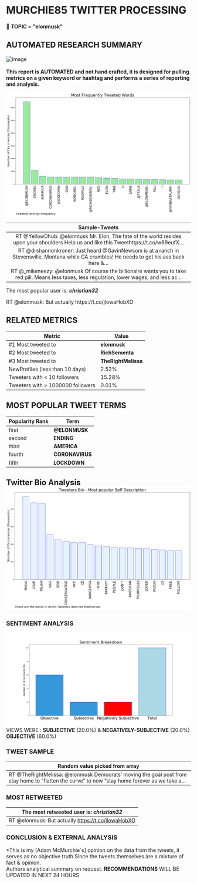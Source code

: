 # MURCHIE85 TWITTER PROCESSING 
&#x1F34E; **TOPIC = "elonmusk"**

## AUTOMATED RESEARCH SUMMARY

![image](https://marketingplatform.google.com/about/static/images/gmp/analytics-smb-benefit.jpg)
<br></br>
<b> This report is AUTOMATED and not hand crafted, it is designed for pulling metrics on a given keyword or hashtag and performs a series of reporting and analysis.</b>



![image](TWEETS.png)



|                **Sample-Tweets**        |
| :-------------: |
| RT @YellowDhub: @elonmusk Mr. Elon, The fate of the world resides upon your shoulders Help us and like this Tweethttps://t.co/w69eufX… |
| RT @drshannonkroner: Just heard @GavinNewsom is at a ranch in Stevensville, Montana while CA crumbles! He needs to get his ass back here &amp;… |
| RT @_mikeneezy: @elonmusk Of course the billionaire wants you to take red pill. Means less taxes, less regulation, lower wages, and less ac… |

The most popular user is: **_christian32_**
<div class="alert alert-block alert-danger"> RT @elonmusk: But actually https://t.co/jlowaHobXO</div>

## RELATED METRICS<br>
| Metric | Value |
| ------------- | ------------- |
| #1 Most tweeted to  | **elonmusk** |
| #2 Most tweeted to  | **RichSementa** |
| #3 Most tweeted to  | **TheRightMelissa** |
| NewProfiles (less than 10 days) | 2.52%  |
| Tweeters with < 10 followers  | 15.28%|
| Tweeters with > 1000000 followers  | 0.01%  |



## MOST POPULAR TWEET TERMS 


| Popularity Rank  | Term |
| ------------- | ------------- |
| first  | **@ELONMUSK**  |
| second  | **ENDING**  |
| third  | **AMERICA** |
| fourth  | **CORONAVIRUS**  |
| fifth  | **LOCKDOWN**  |


## Twitter Bio Analysis![image](BIO.png)
### SENTIMENT ANALYSIS
![image](sentiment.png)
VIEWS WERE : **SUBJECTIVE**  (20.0%) & **NEGATIVELY-SUBJECTIVE** (20.0%) **OBJECTIVE** (60.0%)

### TWEET SAMPLE 
| Random value picked from array |
| ------------- |
|RT @TheRightMelissa: @elonmusk Democrats’ moving the goal post from stay home to “flatten the curve” to now “stay home forever as we take a… |

### MOST RETWEETED 

| The most retweeted user is: **_christian32_**  |
| ------------- |
| RT @elonmusk: But actually https://t.co/jlowaHobXO |

### CONCLUSION & EXTERNAL ANALYSIS

*This is my [Adam McMurchie`s] opinion on the data from the tweets, it serves as no objective truth.Since the tweets themselves are a mixture of fact & opinion.<br>
Authors analytical summary on request.
**RECOMMENDATIONS** WILL BE UPDATED IN NEXT  24 HOURS <br>
